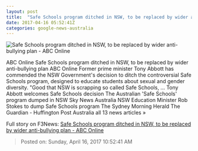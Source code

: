 ```yaml
---
layout: post
title:  "Safe Schools program ditched in NSW, to be replaced by wider anti-bullying plan - ABC Online"
date: 2017-04-16 05:52:41Z
categories: google-news-australia
---
```


![Safe Schools program ditched in NSW, to be replaced by wider anti-bullying plan - ABC Online](http://www.abc.net.au/news/image/8446706-1x1-700x700.jpg)

ABC Online Safe Schools program ditched in NSW, to be replaced by wider anti-bullying plan ABC Online Former prime minister Tony Abbott has commended the NSW Government's decision to ditch the controversial Safe Schools program, designed to educate students about sexual and gender diversity. "Good that NSW is scrapping so called Safe Schools, ... Tony Abbott welcomes Safe Schools decision The Australian 'Safe Schools' program dumped in NSW Sky News Australia NSW Education Minister Rob Stokes to dump Safe Schools program The Sydney Morning Herald The Guardian - Huffington Post Australia all 13 news articles »


Full story on F3News: [Safe Schools program ditched in NSW, to be replaced by wider anti-bullying plan - ABC Online](http://www.f3nws.com/n/hED4fG)

> Posted on: Sunday, April 16, 2017 10:52:41 AM
